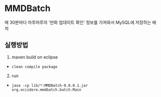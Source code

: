 # MMDBatch
매 30분마다 마루마루의 '만화 업데이트 확인' 정보를 가져와서 MySQL에 저장하는 배치

## 실행방법
1. maven build on eclipse
  * `clean compile package`

2. run
  * `java -cp lib/*:MMDBatch-0.0.0.1.jar org.occidere.mmdbatch.batch.Main`

